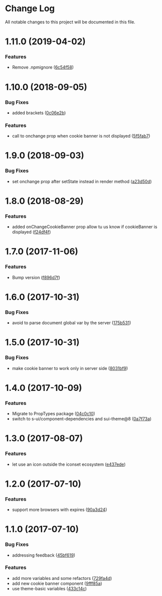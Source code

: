 # Change Log

All notable changes to this project will be documented in this file.

<a name="1.11.0"></a>
# 1.11.0 (2019-04-02)


### Features

* Remove .npmignore ([6c54f58](https://github.com/SUI-Components/schibsted-spain-components/commit/6c54f58))



<a name="1.10.0"></a>
# 1.10.0 (2018-09-05)


### Bug Fixes

* added brackets ([0c06e2b](https://github.com/SUI-Components/schibsted-spain-components/commit/0c06e2b))


### Features

* call to onchange prop when cookie banner is not displayed ([5f5fab7](https://github.com/SUI-Components/schibsted-spain-components/commit/5f5fab7))



<a name="1.9.0"></a>
# 1.9.0 (2018-09-03)


### Bug Fixes

* set onchange prop after setState instead in render method ([a23d50d](https://github.com/SUI-Components/schibsted-spain-components/commit/a23d50d))



<a name="1.8.0"></a>
# 1.8.0 (2018-08-29)


### Features

* added onChangeCookieBanner prop allow tu us know if cookieBanner is displayed ([f24df4f](https://github.com/SUI-Components/schibsted-spain-components/commit/f24df4f))



<a name="1.7.0"></a>
# 1.7.0 (2017-11-06)


### Features

* Bump version ([f896d7f](https://github.com/SUI-Components/schibsted-spain-components/commit/f896d7f))



<a name="1.6.0"></a>
# 1.6.0 (2017-10-31)


### Bug Fixes

* avoid to parse document global var by the server ([175b531](https://github.com/SUI-Components/schibsted-spain-components/commit/175b531))



<a name="1.5.0"></a>
# 1.5.0 (2017-10-31)


### Bug Fixes

* make cookie banner to work only in server side ([8031bf9](https://github.com/SUI-Components/schibsted-spain-components/commit/8031bf9))



<a name="1.4.0"></a>
# 1.4.0 (2017-10-09)


### Features

* Migrate to PropTypes package ([04c0c10](https://github.com/SUI-Components/schibsted-spain-components/commit/04c0c10))
* switch to s-ui/component-dependencies and sui-theme@8 ([0a7f73a](https://github.com/SUI-Components/schibsted-spain-components/commit/0a7f73a))



<a name="1.3.0"></a>
# 1.3.0 (2017-08-07)


### Features

* let use an icon outside the iconset ecosystem ([e437ede](https://github.com/SUI-Components/schibsted-spain-components/commit/e437ede))



<a name="1.2.0"></a>
# 1.2.0 (2017-07-10)


### Features

* support more browsers with expires ([90a3d24](https://github.com/SUI-Components/schibsted-spain-components/commit/90a3d24))



<a name="1.1.0"></a>
# 1.1.0 (2017-07-10)


### Bug Fixes

* addressing feedback ([45bf619](https://github.com/SUI-Components/schibsted-spain-components/commit/45bf619))


### Features

* add more variables and some refactors ([729fa4d](https://github.com/SUI-Components/schibsted-spain-components/commit/729fa4d))
* add new cookie banner component ([9fff85a](https://github.com/SUI-Components/schibsted-spain-components/commit/9fff85a))
* use theme-basic variables ([433c14c](https://github.com/SUI-Components/schibsted-spain-components/commit/433c14c))



